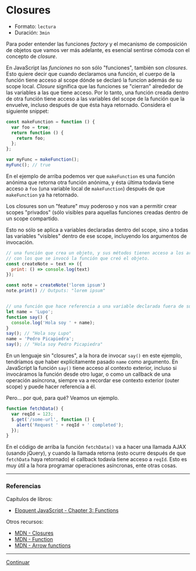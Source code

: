 # Closures

* Formato: `lectura`
* Duración: `3min`

Para poder entender las funciones _factory_ y el mecanismo de composición de
objetos que vamos ver más adelante, es esencial sentirse cómoda con el concepto
de _closure_.

En JavaScript las _funciones_ no son sólo "funciones", también son _closures_.
Esto quiere decir que cuando declaramos una función, el cuerpo de la función
tiene acceso al scope dónde se declaró la funcíon además de su scope local.
_Closure_ significa que las funciones se "cierran" alrededor de las variables a
las que tiene acceso. Por lo tanto, una función creada dentro de otra función
tiene acceso a las variables del scope de la función que la envuelve, incluso
después de que ésta haya retornado. Considera el siguiente snippet:

```js
const makeFunction = function () {
  var foo = true;
  return function () {
    return foo;
  };
};

var myFunc = makeFunction();
myFunc(); // true
```

En el ejemplo de arriba podemos ver que `makeFunction` es una función anónima
que retorna otra función anónima, y ésta última todavía tiene acceso a `foo`
(una variable local de `makeFunction`) después de que `makeFunction` ya ha
retornado.

Los closures son un "feature" muy poderoso y nos van a permitir crear scopes
"privados" (sólo visibles para aquellas funciones creadas dentro de un scope
compartido.

Esto no sólo se aplica a variables declaradas dentro del scope, sino a todas las
variables "visibles" dentro de ese scope, incluyendo los argumentos de
invocación.

```js
// una función que crea un objeto, y sus métodos tienen acceso a los argumentos
// con los que se invocó la función que creó el objeto.
const createNote = text => ({
  print: () => console.log(text)
});

const note = createNote('lorem ipsum')
note.print() // Outputs: "lorem ipsum"


// una función que hace referencia a una variable declarada fuera de su scope
let name = 'Lupo';
function say() {
  console.log('Hola soy ' + name);
}
say(); // "Hola soy Lupo"
name = 'Pedro Picapiedra';
say(); // "Hola soy Pedro Picapiedra"
```

En un lenguaje sin "closures", a la hora de invocar `say()` en este ejemplo,
tendríamos que haber explícitamente pasado `name` como argumento. En JavaScript
la función `say()` tiene acceso al contexto exterior, incluso si invocáramos la
función desde otro lugar, o como un callback de una operación asíncrona, siempre
va a recordar ese contexto exterior (outer scope) y puede hacer referencia a él.

Pero... por qué, para qué? Veamos un ejemplo.

```js
function fetchData() {
  var reqId = 123;
  $.get('/some-url', function () {
    alert('Request ' + reqId + ' completed');
  });
}
```

En el código de arriba la función `fetchData()` va a hacer una llamada AJAX
(usando jQuery), y cuando la llamada retorna (esto ocurre después de que
`fetchData` haya retornado) el callback todavía tiene acceso a `reqId`. Esto es
muy útil a la hora programar operaciones asíncronas, ente otras cosas.

***

### Referencias

Capítulos de libros:

* [Eloquent JavaScript - Chapter 3: Functions](http://eloquentjavascript.net/03_functions.html)

Otros recursos:

* [MDN - Closures](https://developer.mozilla.org/en-US/docs/Web/JavaScript/Closures)
* [MDN - Function](https://developer.mozilla.org/en-US/docs/Web/JavaScript/Reference/Global_Objects/Function)
* [MDN - Arrow functions](https://developer.mozilla.org/en-US/docs/Web/JavaScript/Reference/Functions/Arrow_functions)

***

[Continuar](02-factories.md)
